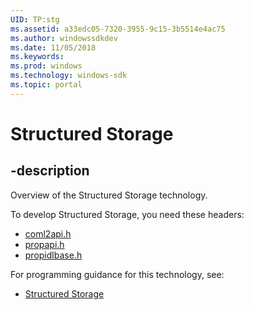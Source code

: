```yaml
---
UID: TP:stg
ms.assetid: a33edc05-7320-3955-9c15-3b5514e4ac75
ms.author: windowssdkdev
ms.date: 11/05/2018
ms.keywords: 
ms.prod: windows
ms.technology: windows-sdk
ms.topic: portal
---
```


# Structured Storage

## -description

Overview of the Structured Storage technology.

To develop Structured Storage, you need these headers:

 * [coml2api.h](../coml2api/index.md)
 * [propapi.h](../propapi/index.md)
 * [propidlbase.h](../propidlbase/index.md)

For programming guidance for this technology, see:
* [Structured Storage](/windows/desktop/stg)

